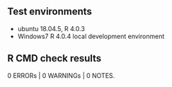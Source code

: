 ## Test environments
* ubuntu 18.04.5, R 4.0.3
* Windows7  R 4.0.4 local development environment

## R CMD check results

0 ERRORs | 0 WARNINGs | 0 NOTES. 


